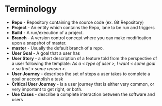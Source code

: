 # Terminology
* __Repo__ - Repository containing the source code (ex. Git Repository)
* __Project__ - An entity which contains the Repo, lane to be run and triggers
* __Build__ - A run/execution of a project.
* __Branch__ - A version control concept where you can make modification upon a snapshot of master.
* __master__ - Usually the default branch of a repo.
* __User Goal__ - A goal that a user has
* __User Story__ - a short description of a feature told from the perspective of a user following the template: _As a < type of user >, I want < some goal > so that < some reason >_.
* __User Journey__ - describes the set of steps a user takes to complete a goal or accomplish a task
* __Critical User Journey__ - is a user journey that is either very common, or very important to get right, or both.
* __Use Cases__ - describe a complete interaction between the software and users
